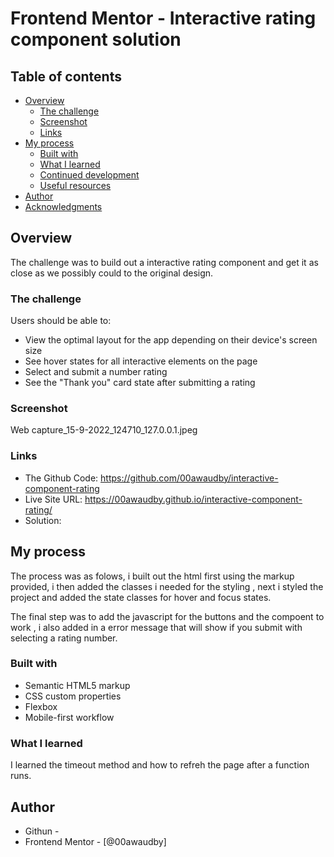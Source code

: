 # Frontend Mentor - Interactive rating component solution


## Table of contents

- [Overview](#overview)
  - [The challenge](#the-challenge)
  - [Screenshot](#screenshot)
  - [Links](#links)
- [My process](#my-process)
  - [Built with](#built-with)
  - [What I learned](#what-i-learned)
  - [Continued development](#continued-development)
  - [Useful resources](#useful-resources)
- [Author](#author)
- [Acknowledgments](#acknowledgments)



## Overview

The challenge was to build out a interactive rating component and get it as close as we possibly could to the original design.

### The challenge

Users should be able to:

- View the optimal layout for the app depending on their device's screen size
- See hover states for all interactive elements on the page
- Select and submit a number rating
- See the "Thank you" card state after submitting a rating

### Screenshot

Web capture_15-9-2022_124710_127.0.0.1.jpeg


### Links

- The Github Code: https://github.com/00awaudby/interactive-component-rating
- Live Site URL: https://00awaudby.github.io/interactive-component-rating/
- Solution: 

## My process
The process was as folows, i built out the html first using the markup provided, i then added the classes i needed for the styling , next i styled the project and added the state classes for hover and focus states.

The final step was to add the javascript for the buttons and the compoent to work , i also added in a error message that will show if you submit with selecting a rating number.

### Built with

- Semantic HTML5 markup
- CSS custom properties
- Flexbox
- Mobile-first workflow




### What I learned
I learned the timeout method and how to refreh the page after a function runs.


## Author

- Githun - 
- Frontend Mentor - [@00awaudby]





